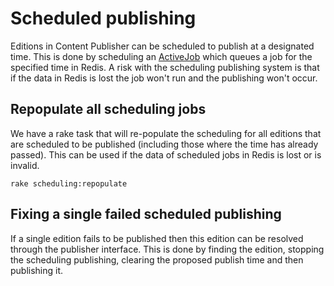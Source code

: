 # Scheduled publishing

Editions in Content Publisher can be scheduled to publish at a designated
time. This is done by scheduling an [ActiveJob][] which queues a job for
the specified time in Redis. A risk with the scheduling publishing system
is that if the data in Redis is lost the job won't run and the publishing
won't occur.

## Repopulate all scheduling jobs

We have a rake task that will re-populate the scheduling for all editions that
are scheduled to be published (including those where the time has already
passed). This can be used if the data of scheduled jobs in Redis is lost or
is invalid.

```
rake scheduling:repopulate
```

## Fixing a single failed scheduled publishing

If a single edition fails to be published then this edition can be resolved
through the publisher interface. This is done by finding the edition, stopping
the scheduling publishing, clearing the proposed publish time and then
publishing it.

[ActiveJob]: https://guides.rubyonrails.org/v6.0/active_job_basics.html
